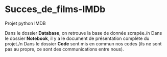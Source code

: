 # Succes_de_films-IMDb
Projet python IMDB

Dans le dossier **Database**, on retrouve la base de donnée scrapée./n
Dans le dossier **Notebook**, il y a le document de présentation complète du projet./n
Dans le dossier **Code** sont mis en commun nos codes (ils ne sont pas au propre, ce sont des communications entre nous).
